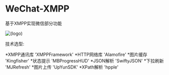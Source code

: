 # WeChat-XMPP
基于XMPP实现微信部分功能

![(logo)](http://7u2o6d.com1.z0.glb.clouddn.com/Simulator%20Screen%20Shot%202015年10月24日%20下午8.41.17.png)

技术选型:

*XMPP通讯库  'XMPPFramework' 
*HTTP网络库  'Alamofire' 
*图片缓存  'Kingfisher' 
*状态提示  'MBProgressHUD' 
*JSON解析  'SwiftyJSON' 
*下拉刷新  'MJRefresh' 
*图片上传  'UpYunSDK' 
*XPath解析  'hpple' 
